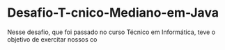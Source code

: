 # Desafio-T-cnico-Mediano-em-Java
Nesse desafio, que foi passado no curso Técnico em Informática, teve o objetivo de exercitar nossos co
